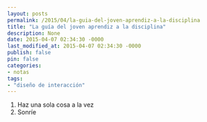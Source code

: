 ```yaml
---
layout: posts
permalink: /2015/04/la-guia-del-joven-aprendiz-a-la-disciplina
title: "La guía del joven aprendiz a la disciplina"
description: None
date: 2015-04-07 02:34:30 -0000
last_modified_at: 2015-04-07 02:34:30 -0000
publish: false
pin: false
categories:
- notas
tags:
- "diseño de interacción"
---
```

  1. Haz una sola cosa a la vez
  2. Sonríe
